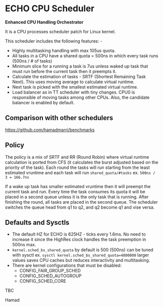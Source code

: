 # ECHO CPU Scheduler

**Enhanced CPU Handling Orchestrator**

It is a CPU processes scheduler patch for Linux kernel.

This scheduler includes the following features: -

- Highly multitasking handling with max 105us quota.
- All tasks in a CPU have a shared quota = 500ns in which every task runs (500ns / # of tasks)
- Minimum slice for a running a task is 7us unless waked up task that must run before the current task then it preempts it.
- Calculate the estimation of tasks - SRTF (Shortest Remaining Task Next). This uses moving average to calculate virtual runtime.
- Next task is picked with the smallest estimated virtual runtime.
- Load balancer as in TT scheduler with tiny changes. CPU0 is responsible of moving tasks among other CPUs. Also, the candidate
balancer is enabled by default.

## Comparison with other schedulers

https://github.com/hamadmarri/benchmarks



## Policy
The policy is a mix of SRTF and RR (Round Robin) where virtual runtime calculation is
ported from CFS (it calculates the burst adjusted based on the priority of the task). Each round the tasks will run starting from
the least estimated vruntime and each task will run `shared_quota/#tasks` ex. `500ns / 3 = 166.7ns`

If a wake up task has smaller estimated vruntime then it will preempt the current task and run. Every time the task consumes its
quota it will be placed in a second queue unless it is the only task that is running. After finishing the round, all tasks are placed
in the second queue. The scheduler switches the queue head from q1 to q2, and q2 become q1 and vise versa.


## Defaults and Sysctls
- The default HZ for ECHO is 625HZ - ticks every 1.6ms. No need to increase it since the HighRes clock handles the task preemption in 500ns max.
- `kernel.sched_bs_shared_quota` by default is 500 (500ns) can be tuned with sysctl
ex. `sysctl kernel.sched_bs_shared_quota=4800000` larger values saves CPU caches but reduces interactivity and multitasking.
- There are kernel configurations that must be disabled:
	- CONFIG_FAIR_GROUP_SCHED
	- CONFIG_SCHED_AUTOGROUP
	- CONFIG_SCHED_CORE

TBC

Hamad
